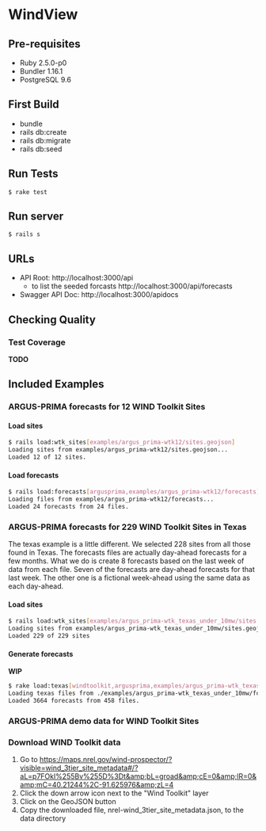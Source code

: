 # WindView

## Pre-requisites

  * Ruby 2.5.0-p0
  * Bundler 1.16.1
  * PostgreSQL 9.6

## First Build

  * bundle
  * rails db:create
  * rails db:migrate
  * rails db:seed

## Run Tests

```
$ rake test
```

## Run server

```
$ rails s
```

## URLs

  * API Root: http://localhost:3000/api
      * to list the seeded forcasts http://localhost:3000/api/forecasts
  * Swagger API Doc: http://localhost:3000/apidocs

## Checking Quality

### Test Coverage

**TODO**


## Included Examples

### ARGUS-PRIMA forecasts for 12 WIND Toolkit Sites

#### Load sites

```bash
$ rails load:wtk_sites[examples/argus_prima-wtk12/sites.geojson] 
Loading sites from examples/argus_prima-wtk12/sites.geojson...
Loaded 12 of 12 sites.
```

#### Load forecasts

```bash
$ rails load:forecasts[argusprima,examples/argus_prima-wtk12/forecasts]
Loading files from examples/argus_prima-wtk12/forecasts...
Loaded 24 forecasts from 24 files.
```

### ARGUS-PRIMA forecasts for 229 WIND Toolkit Sites in Texas

The texas example is a little different. We selected 228 sites from all those found in Texas. The
forecasts files are actually day-ahead forecasts for a few months. What we do is create 8 forecasts
based on the last week of data from each file. Seven of the forecasts are day-ahead forecasts for that last week.
The other one is a fictional week-ahead using the same data as each day-ahead.

#### Load sites

```bash
$ rails load:wtk_sites[examples/argus_prima-wtk_texas_under_10mw/sites.geojson] 
Loading sites from examples/argus_prima-wtk_texas_under_10mw/sites.geojson...
Loaded 229 of 229 sites
```

#### Generate forecasts

**WIP**

```bash
$ rake load:texas[windtoolkit,argusprima,examples/argus_prima-wtk_texas_under_10mw/forecasts/]
Loading texas files from ./examples/argus_prima-wtk_texas_under_10mw/forecasts...
Loaded 3664 forecasts from 458 files.
```

### ARGUS-PRIMA demo data for WIND Toolkit Sites

### Download WIND Toolkit data

1. Go to https://maps.nrel.gov/wind-prospector/?visible=wind_3tier_site_metadata#/?aL=p7FOkl%255Bv%255D%3Dt&amp;bL=groad&amp;cE=0&amp;lR=0&amp;mC=40.21244%2C-91.625976&amp;zL=4
2. Click the down arrow icon next to the "Wind Toolkit" layer
3. Click on the GeoJSON button
4. Copy the downloaded file, nrel-wind_3tier_site_metadata.json, to the data directory
